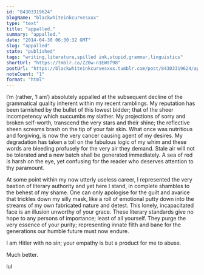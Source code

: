 ```yaml
---
id: "84303319624"
blogName: "blackwhiteinkcurvesxxx"
type: "text"
title: "appalled."
summary: "appalled."
date: "2014-04-30 06:30:32 GMT"
slug: "appalled"
state: "published"
tags: "writing,literature,spilled ink,stupid,grammar,linguistics"
shortUrl: "https://tmblr.co/ZZ0w-n1EWtf98"
postUrl: "https://blackwhiteinkcurvesxxx.tumblr.com/post/84303319624/appalled"
noteCount: "1"
format: "html"
---
```


I’m (rather, ‘I am’) absolutely appalled at the subsequent decline of the grammatical quality inherent within my recent ramblings. My reputation has been tarnished by the bullet of this lowest bidder; that of the sheer incompetency which succumbs my slather. My projections of sorry and broken self-worth, transcend the very stars and their shine; the reflective sheen screams brash on the tip of your fair skin. What once was nutritious and forgiving, is now the very cancer causing agent of my desires. My degradation has taken a toll on the fabulous logic of my whim and these words are bleeding profusely for the very air they demand. Stale air will not be tolerated and a new batch shall be generated immediately. A sea of red is harsh on the eye, yet confusing for the reader who deserves attention to thy paramount.

At some point within my now utterly useless career, I represented the very bastion of literary authority and yet here I stand, in complete shambles to the behest of my shame. One can only apologise for the guilt and avarice that trickles down my silly mask, like a roll of emotional putty down into the streams of my own fabricated nature and detest. This lonely, incapacitated face is an illusion unworthy of your grace. These literary standards give no hope to any persons of importance; least of all yourself. They purge the very essence of your purity; representing innate filth and bane for the generations our humble future must now endure.

I am Hitler with no sin; your empathy is but a product for me to abuse.

Much better. 

lul